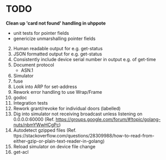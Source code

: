 # TODO


**Clean up 'card not found' handling in uhppote**
- unit tests for pointer fields
- genericize unmarshalling pointer fields

2.  Human readable output for e.g. get-status
3.  JSON formatted output for e.g. get-status
4.  Consistently include device serial number in output e.g. of get-time
5.  Document protocol
    - ASN.1
6.  Simulator
7.  fuse
8.  Look into ARP for set-address
9.  Rework error handling to use Wrap/Frame
10. godoc
11. Integration tests
14. Rework grant/revoke for individual doors (labelled)
15. Dig into simulator not receiving broadcast unless listening on 0.0.0.0:60000
    (Ref. https://groups.google.com/forum/#!topic/golang-nuts/nbmYWwHCgPc)
16. Autodetect gzipped files
    (Ref. ttps://stackoverflow.com/questions/28309988/how-to-read-from-either-gzip-or-plain-text-reader-in-golang)
17. Reload simulator on device file change
18. get-acl
